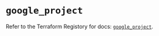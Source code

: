 # `google_project`

Refer to the Terraform Registory for docs: [`google_project`](https://registry.terraform.io/providers/hashicorp/google-beta/4.73.2/docs/resources/google_project).
